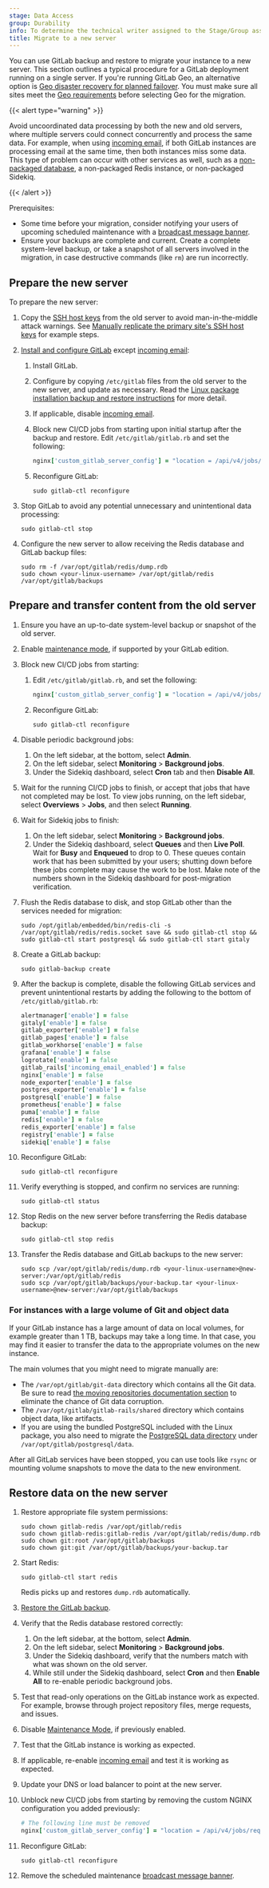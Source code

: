 ```yaml
---
stage: Data Access
group: Durability
info: To determine the technical writer assigned to the Stage/Group associated with this page, see https://handbook.gitlab.com/handbook/product/ux/technical-writing/#assignments
title: Migrate to a new server
---
```


<!-- some details borrowed from GitLab.com move from Azure to GCP detailed at https://gitlab.com/gitlab-com/migration/-/blob/master/.gitlab/issue_templates/failover.md -->

You can use GitLab backup and restore to migrate your instance to a new server. This section outlines a typical procedure for a GitLab deployment running on a single server.
If you're running GitLab Geo, an alternative option is [Geo disaster recovery for planned failover](../geo/disaster_recovery/planned_failover.md). You must make sure all sites meet the [Geo requirements](../geo/_index.md#requirements-for-running-geo) before selecting Geo for the migration.

{{< alert type="warning" >}}

Avoid uncoordinated data processing by both the new and old servers, where multiple
servers could connect concurrently and process the same data. For example, when using
[incoming email](../incoming_email.md), if both GitLab instances are
processing email at the same time, then both instances miss some data.
This type of problem can occur with other services as well, such as a
[non-packaged database](https://docs.gitlab.com/omnibus/settings/database.html#using-a-non-packaged-postgresql-database-management-server),
a non-packaged Redis instance, or non-packaged Sidekiq.

{{< /alert >}}

Prerequisites:

- Some time before your migration, consider notifying your users of upcoming
  scheduled maintenance with a [broadcast message banner](../broadcast_messages.md).
- Ensure your backups are complete and current. Create a complete system-level backup, or
  take a snapshot of all servers involved in the migration, in case destructive commands
  (like `rm`) are run incorrectly.

## Prepare the new server

To prepare the new server:

1. Copy the
   [SSH host keys](https://superuser.com/questions/532040/copy-ssh-keys-from-one-server-to-another-server/532079#532079)
   from the old server to avoid man-in-the-middle attack warnings.
   See [Manually replicate the primary site's SSH host keys](../geo/replication/configuration.md#step-2-manually-replicate-the-primary-sites-ssh-host-keys) for example steps.
1. [Install and configure GitLab](https://about.gitlab.com/install/) except
   [incoming email](../incoming_email.md):
   1. Install GitLab.
   1. Configure by copying `/etc/gitlab` files from the old server to the new server, and update as necessary.
      Read the
      [Linux package installation backup and restore instructions](https://docs.gitlab.com/omnibus/settings/backups.html) for more detail.
   1. If applicable, disable [incoming email](../incoming_email.md).
   1. Block new CI/CD jobs from starting upon initial startup after the backup and restore.
      Edit `/etc/gitlab/gitlab.rb` and set the following:

      ```ruby
      nginx['custom_gitlab_server_config'] = "location = /api/v4/jobs/request {\n    deny all;\n    return 503;\n  }\n"
      ```

   1. Reconfigure GitLab:

      ```shell
      sudo gitlab-ctl reconfigure
      ```

1. Stop GitLab to avoid any potential unnecessary and unintentional data processing:

   ```shell
   sudo gitlab-ctl stop
   ```

1. Configure the new server to allow receiving the Redis database and GitLab backup files:

   ```shell
   sudo rm -f /var/opt/gitlab/redis/dump.rdb
   sudo chown <your-linux-username> /var/opt/gitlab/redis /var/opt/gitlab/backups
   ```

## Prepare and transfer content from the old server

1. Ensure you have an up-to-date system-level backup or snapshot of the old server.
1. Enable [maintenance mode](../maintenance_mode/_index.md),
   if supported by your GitLab edition.
1. Block new CI/CD jobs from starting:
   1. Edit `/etc/gitlab/gitlab.rb`, and set the following:

      ```ruby
      nginx['custom_gitlab_server_config'] = "location = /api/v4/jobs/request {\n    deny all;\n    return 503;\n  }\n"
      ```

   1. Reconfigure GitLab:

      ```shell
      sudo gitlab-ctl reconfigure
      ```

1. Disable periodic background jobs:
   1. On the left sidebar, at the bottom, select **Admin**.
   1. On the left sidebar, select **Monitoring** > **Background jobs**.
   1. Under the Sidekiq dashboard, select **Cron** tab and then
      **Disable All**.
1. Wait for the running CI/CD jobs to finish, or accept that jobs that have not completed may be lost.
   To view jobs running, on the left sidebar, select **Overviews** > **Jobs**,
   and then select **Running**.
1. Wait for Sidekiq jobs to finish:
   1. On the left sidebar, select **Monitoring** > **Background jobs**.
   1. Under the Sidekiq dashboard, select **Queues** and then **Live Poll**.
      Wait for **Busy** and **Enqueued** to drop to 0.
      These queues contain work that has been submitted by your users;
      shutting down before these jobs complete may cause the work to be lost.
      Make note of the numbers shown in the Sidekiq dashboard for post-migration verification.
1. Flush the Redis database to disk, and stop GitLab other than the services needed for migration:

   ```shell
   sudo /opt/gitlab/embedded/bin/redis-cli -s /var/opt/gitlab/redis/redis.socket save && sudo gitlab-ctl stop && sudo gitlab-ctl start postgresql && sudo gitlab-ctl start gitaly
   ```

1. Create a GitLab backup:

   ```shell
   sudo gitlab-backup create
   ```

1. After the backup is complete, disable the following GitLab services and prevent unintentional restarts by adding the following to the bottom of `/etc/gitlab/gitlab.rb`:

   ```ruby
   alertmanager['enable'] = false
   gitaly['enable'] = false
   gitlab_exporter['enable'] = false
   gitlab_pages['enable'] = false
   gitlab_workhorse['enable'] = false
   grafana['enable'] = false
   logrotate['enable'] = false
   gitlab_rails['incoming_email_enabled'] = false
   nginx['enable'] = false
   node_exporter['enable'] = false
   postgres_exporter['enable'] = false
   postgresql['enable'] = false
   prometheus['enable'] = false
   puma['enable'] = false
   redis['enable'] = false
   redis_exporter['enable'] = false
   registry['enable'] = false
   sidekiq['enable'] = false
   ```

1. Reconfigure GitLab:

   ```shell
   sudo gitlab-ctl reconfigure
   ```

1. Verify everything is stopped, and confirm no services are running:

   ```shell
   sudo gitlab-ctl status
   ```

1. Stop Redis on the new server before transferring the Redis database backup:

   ```shell
   sudo gitlab-ctl stop redis
   ```

1. Transfer the Redis database and GitLab backups to the new server:

   ```shell
   sudo scp /var/opt/gitlab/redis/dump.rdb <your-linux-username>@new-server:/var/opt/gitlab/redis
   sudo scp /var/opt/gitlab/backups/your-backup.tar <your-linux-username>@new-server:/var/opt/gitlab/backups
   ```

### For instances with a large volume of Git and object data

If your GitLab instance has a large amount of data on local volumes, for example greater than 1 TB,
backups may take a long time. In that case, you may find it easier to transfer the data to the appropriate volumes on the new instance.

The main volumes that you might need to migrate manually are:

- The `/var/opt/gitlab/git-data` directory which contains all the Git data. Be sure to read
  [the moving repositories documentation section](../operations/moving_repositories.md#migrate-to-another-gitlab-instance)
  to eliminate the chance of Git data corruption.
- The `/var/opt/gitlab/gitlab-rails/shared` directory which contains object data, like artifacts.
- If you are using the bundled PostgreSQL included with the Linux package,
  you also need to migrate the [PostgreSQL data directory](https://docs.gitlab.com/omnibus/settings/database.html#store-postgresql-data-in-a-different-directory)
  under `/var/opt/gitlab/postgresql/data`.

After all GitLab services have been stopped, you can use tools like `rsync` or mounting volume snapshots to move the data
to the new environment.

## Restore data on the new server

1. Restore appropriate file system permissions:

   ```shell
   sudo chown gitlab-redis /var/opt/gitlab/redis
   sudo chown gitlab-redis:gitlab-redis /var/opt/gitlab/redis/dump.rdb
   sudo chown git:root /var/opt/gitlab/backups
   sudo chown git:git /var/opt/gitlab/backups/your-backup.tar
   ```

1. Start Redis:

   ```shell
   sudo gitlab-ctl start redis
   ```

   Redis picks up and restores `dump.rdb` automatically.

1. [Restore the GitLab backup](restore_gitlab.md).
1. Verify that the Redis database restored correctly:
   1. On the left sidebar, at the bottom, select **Admin**.
   1. On the left sidebar, select **Monitoring** > **Background jobs**.
   1. Under the Sidekiq dashboard, verify that the numbers
      match with what was shown on the old server.
   1. While still under the Sidekiq dashboard, select **Cron** and then **Enable All**
      to re-enable periodic background jobs.
1. Test that read-only operations on the GitLab instance work as expected. For example, browse through project repository files, merge requests, and issues.
1. Disable [Maintenance Mode](../maintenance_mode/_index.md), if previously enabled.
1. Test that the GitLab instance is working as expected.
1. If applicable, re-enable [incoming email](../incoming_email.md) and test it is working as expected.
1. Update your DNS or load balancer to point at the new server.
1. Unblock new CI/CD jobs from starting by removing the custom NGINX configuration
   you added previously:

   ```ruby
   # The following line must be removed
   nginx['custom_gitlab_server_config'] = "location = /api/v4/jobs/request {\n    deny all;\n    return 503;\n  }\n"
   ```

1. Reconfigure GitLab:

   ```shell
   sudo gitlab-ctl reconfigure
   ```

1. Remove the scheduled maintenance [broadcast message banner](../broadcast_messages.md).
